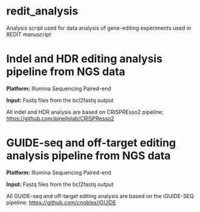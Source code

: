 # redit_analysis
Analysis script used for data analysis of gene-editing experiments used in REDIT manuscript

# Indel and HDR editing analysis pipeline from NGS data

**Platform:** Illumina Sequencing Paired-end

**Input:** Fastq files from the bcl2fastq output

All indel and HDR analysis are based on CRISPREsso2 pipeline:
https://github.com/pinellolab/CRISPResso2

# GUIDE-seq and off-target editing analysis pipeline from NGS data

**Platform:** Illumina Sequencing Paired-end

**Input:** Fastq files from the bcl2fastq output

All GUIDE-seq and off-target editing analysis are based on the iGUIDE-SEQ pipeline:
https://github.com/cnobles/iGUIDE



